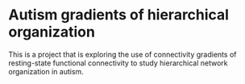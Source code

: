# Autism gradients of hierarchical organization #

This is a project that is exploring the use of connectivity gradients of resting-state functional connectivity to study hierarchical network organization in autism.
